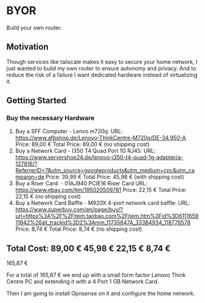 # BYOR

Build your own router.  

## Motivation

Though services like tailscale makes it easy to secure your home network, I just wanted to build my own router to ensure autonomy and privacy. And to reduce the risk of a failure I want dedicated hardware instead of virtualizing it.

## Getting Started

### Buy the necessary Hardware

1. Buy a SFF Computer - Lenvo m720q:
	URL: https://www.afbshop.de/Lenovo-ThinkCentre-M720q/DE-34.950-A
	Price: 89,00 €
	Total Price: 89,00 € (no shipping cost)
2. Buy a Network Card - I350 T4 Quad Port 1G RJ45:
	URL: https://www.servershop24.de/lenovo-i350-t4-quad-1g-adapter/a-127816/?ReferrerID=7&utm_source=googleproducts&utm_medium=cpc&utm_campaign=de
	Price: 39,99 €
	Total Price: 45,98 € (with shipping cost)
3. Buy a Riser Card: - 01AJ940 PCIE16 Riser Card
	URL: https://www.ebay.com/itm/195020509781
	Price: 22,15 €
	Total Price: 22,15 € (no shipping cost)
4. Buy a Network Card Baffle - M920X 4-port network card baffle:
	URL: https://www.superbuy.com/en/page/buy/?url=https%3A%2F%2Fitem.taobao.com%2Fitem.htm%3Fid%3D611165911842%26ali_trackid%3D2%3Amm_117358474_33384934_118778578
	Price: 8,74 €
	Total Price: 8,74 € (no shipping cost)

Total Cost:
 89,00 €
 45,98 €
 22,15 €
  8,74 €
-------
165,87 €

For a total of 165,87 € we end up  with a small form factor Lenovo Think Centre PC and extending it with a 4 Port 1 GB Network Card.

Then I am going to install Opnsense on it and configure the home network.

